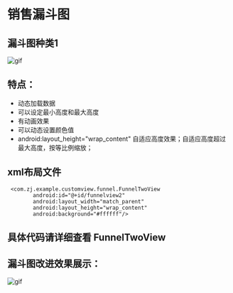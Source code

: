 # 销售漏斗图
## 漏斗图种类1
![gif](https://github.com/zhengjiong/ZJ_Funnel/blob/master/gif/funnel.gif)

## 特点：
- 动态加载数据
- 可以设定最小高度和最大高度
- 有动画效果
- 可以动态设置颜色值
- android:layout_height="wrap_content"  自适应高度效果；自适应高度超过最大高度，按等比例缩放；

##  xml布局文件
     <com.zj.example.customview.funnel.FunnelTwoView
            android:id="@+id/funnelview2"
            android:layout_width="match_parent"
            android:layout_height="wrap_content"
            android:background="#ffffff"/>
            
 ##  具体代码请详细查看 FunnelTwoView           
            
 ##  漏斗图改进效果展示：          
![gif](https://github.com/Arisono/FunnelView/blob/master/gif/funnel1.gif)